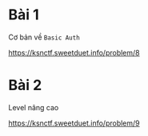 # Bài 1

Cơ bản về `Basic Auth`

https://ksnctf.sweetduet.info/problem/8

# Bài 2

Level nâng cao

https://ksnctf.sweetduet.info/problem/9
